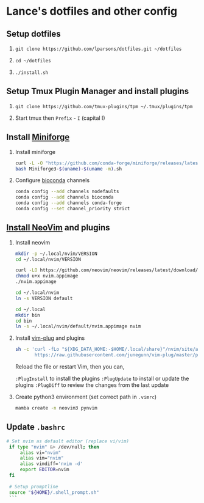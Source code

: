 # Lance's dotfiles and other config

## Setup dotfiles

1. `git clone https://github.com/lparsons/dotfiles.git ~/dotfiles`

2. `cd ~/dotfiles`

3. `./install.sh`

## Setup Tmux Plugin Manager and install plugins

1. `git clone https://github.com/tmux-plugins/tpm ~/.tmux/plugins/tpm`

2. Start tmux then `Prefix` - `I` (capital I)

## Install [Miniforge](https://github.com/conda-forge/miniforge)

1. Install miniforge

    ```bash
    curl -L -O "https://github.com/conda-forge/miniforge/releases/latest/download/Miniforge3-$(uname)-$(uname -m).sh"
    bash Miniforge3-$(uname)-$(uname -m).sh
    ```

2. Configure [bioconda]() channels

    ```bash
    conda config --add channels nodefaults
    conda config --add channels bioconda
    conda config --add channels conda-forge
    conda config --set channel_priority strict
    ```

## [Install NeoVim](https://github.com/neovim/neovim/blob/master/INSTALL.md#appimage-universal-linux-package) and plugins

1. Install neovim

    ```bash
    mkdir -p ~/.local/nvim/VERSION
    cd ~/.local/nvim/VERSION
    
    curl -LO https://github.com/neovim/neovim/releases/latest/download/nvim.appimage
    chmod u+x nvim.appimage
    ./nvim.appimage
    
    cd ~/.local/nvim
    ln -s VERSION default

    cd ~/.local
    mkdir bin
    cd bin
    ln -s ~/.local/nvim/default/nvim.appimage nvim
    ```

2. Install [vim-plug](https://github.com/junegunn/vim-plug) and plugins

    ```bash
    sh -c 'curl -fLo "${XDG_DATA_HOME:-$HOME/.local/share}"/nvim/site/autoload/plug.vim --create-dirs \
           https://raw.githubusercontent.com/junegunn/vim-plug/master/plug.vim'
    ```

    Reload the file or restart Vim, then you can,

    `:PlugInstall` to install the plugins
    `:PlugUpdate` to install or update the plugins
    `:PlugDiff` to review the changes from the last update

3. Create python3 environment (set correct path in `.vimrc`)

    ```bash
    mamba create -n neovim3 pynvim
    ```

## Update `.bashrc`

   ```bash
   # Set nvim as default editor (replace vi/vim)
    if type "nvim" &> /dev/null; then    
        alias vi="nvim"    
        alias vim="nvim"    
        alias vimdiff='nvim -d'    
        export EDITOR=nvim    
    fi 
    
    # Setup promptline
    source "${HOME}/.shell_prompt.sh"
    ```
